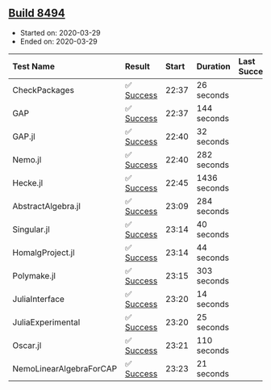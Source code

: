 ## [Build 8494](https://oscarci.mathematik.uni-kl.de/job/oscar/8494/)

* Started on: 2020-03-29
* Ended on: 2020-03-29

| Test Name    | Result | Start | Duration | Last Success | First Failure |
|:-------------|:-------|:------|:---------|:-------------|:--------------|
| CheckPackages | ✅ [Success](https://oscarci.mathematik.uni-kl.de/job/oscar/8494/artifact/logs/build-8494/CheckPackages.log) | 22:37 | 26 seconds |  |  |
| GAP | ✅ [Success](https://oscarci.mathematik.uni-kl.de/job/oscar/8494/artifact/logs/build-8494/GAP.log) | 22:37 | 144 seconds |  |  |
| GAP.jl | ✅ [Success](https://oscarci.mathematik.uni-kl.de/job/oscar/8494/artifact/logs/build-8494/GAP.jl.log) | 22:40 | 32 seconds |  |  |
| Nemo.jl | ✅ [Success](https://oscarci.mathematik.uni-kl.de/job/oscar/8494/artifact/logs/build-8494/Nemo.jl.log) | 22:40 | 282 seconds |  |  |
| Hecke.jl | ✅ [Success](https://oscarci.mathematik.uni-kl.de/job/oscar/8494/artifact/logs/build-8494/Hecke.jl.log) | 22:45 | 1436 seconds |  |  |
| AbstractAlgebra.jl | ✅ [Success](https://oscarci.mathematik.uni-kl.de/job/oscar/8494/artifact/logs/build-8494/AbstractAlgebra.jl.log) | 23:09 | 284 seconds |  |  |
| Singular.jl | ✅ [Success](https://oscarci.mathematik.uni-kl.de/job/oscar/8494/artifact/logs/build-8494/Singular.jl.log) | 23:14 | 40 seconds |  |  |
| HomalgProject.jl | ✅ [Success](https://oscarci.mathematik.uni-kl.de/job/oscar/8494/artifact/logs/build-8494/HomalgProject.jl.log) | 23:14 | 44 seconds |  |  |
| Polymake.jl | ✅ [Success](https://oscarci.mathematik.uni-kl.de/job/oscar/8494/artifact/logs/build-8494/Polymake.jl.log) | 23:15 | 303 seconds |  |  |
| JuliaInterface | ✅ [Success](https://oscarci.mathematik.uni-kl.de/job/oscar/8494/artifact/logs/build-8494/JuliaInterface.log) | 23:20 | 14 seconds |  |  |
| JuliaExperimental | ✅ [Success](https://oscarci.mathematik.uni-kl.de/job/oscar/8494/artifact/logs/build-8494/JuliaExperimental.log) | 23:20 | 25 seconds |  |  |
| Oscar.jl | ✅ [Success](https://oscarci.mathematik.uni-kl.de/job/oscar/8494/artifact/logs/build-8494/Oscar.jl.log) | 23:21 | 110 seconds |  |  |
| NemoLinearAlgebraForCAP | ✅ [Success](https://oscarci.mathematik.uni-kl.de/job/oscar/8494/artifact/logs/build-8494/NemoLinearAlgebraForCAP.log) | 23:23 | 21 seconds |  |  |
